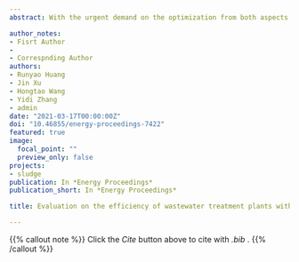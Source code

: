```yaml
---
abstract: With the urgent demand on the optimization from both aspects of water quality and energy consumption, the efficiency of WWTPs from a water-energy nexus perspective appears to be increasingly important. In this study, the energy efficiency of 210 WWTPs in Yangtze River Delta of China were assessed through data envelopment analysis (DEA). The operational conditions of DEA were polished through a hierarchical framework. All WWTPs were classified into 4 categories of anaerobic-anoxic-oxic (AAO), anaerobic-oxic (AO), oxidation ditch (OD) and sequencing batch reactor (SBR). And the variables derived from the indicators were revised through production possibility set (PPS) in order to remove the ratio form. The results showed that WWTPs in Yangtze River Delta had a high efficiency overall. It also indicated that advanced treatment process didn‘t have a remarkable impact on the efficiency. Moreover, there were much room for the optimization on pollutant removal in terms of the ideal discharge limit converted from the projection.

author_notes:
- Fisrt Author
- 
- Correspnding Author
authors:
- Runyao Huang
- Jin Xu
- Hongtao Wang
- Yidi Zhang
- admin
date: "2021-03-17T00:00:00Z"
doi: "10.46855/energy-proceedings-7422"
featured: true
image:
  focal_point: ""
  preview_only: false
projects:
- sludge
publication: In *Energy Proceedings*
publication_short: In *Energy Proceedings*

title: Evaluation on the efficiency of wastewater treatment plants with data envelopment analysis from a water-energy nexus perspective

---
```


{{% callout note %}}
Click the _Cite_ button above to cite with _.bib_ .
{{% /callout %}}
